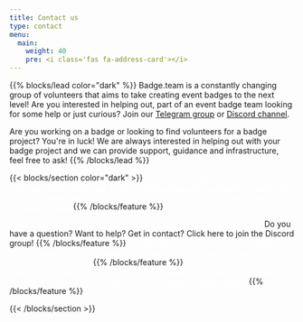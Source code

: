 ```yaml
---
title: Contact us
type: contact
menu:
  main:
    weight: 40
    pre: <i class='fas fa-address-card'></i>
---
```


<!-- Basic page header is handled by a layout! -->

{{% blocks/lead color="dark" %}}
Badge.team is a constantly changing group of volunteers that aims to take creating event badges to the next level! Are you interested in helping out, part of an event badge team looking for some help or just curious? Join our [Telegram group](https://t.me/+StQpEWyhnb96Y88p) or [Discord channel](https://discord.gg/xuhw3Ws6BJ).

Are you working on a badge or looking to find volunteers for a badge project? You're in luck! We are always interested in helping out with your badge project and we can provide support, guidance and infrastructure, feel free to ask!
{{% /blocks/lead %}}

{{< blocks/section color="dark" >}}
<a href="https://t.me/+StQpEWyhnb96Y88p" style="color: #FFFFFF;">
{{% blocks/feature icon="fab fa-telegram" title="Telegram group" %}}
Our main communication channel. Do you have a question? Want to help? Get in contact? Click here to join the Telegram group!
</a>
{{% /blocks/feature %}}

<a href="https://discord.gg/xuhw3Ws6BJ" style="color: #FFFFFF;">
{{% blocks/feature icon="fab fa-discord" title="Discord group" %}}
</a>
Do you have a question? Want to help? Get in contact? Click here to join the Discord group!
{{% /blocks/feature %}}

<a href="https://github.com/badgeteam" style="color: #FFFFFF;">
{{% blocks/feature icon="fab fa-github" title="Github" %}}
Contributions welcome! Our soft- and hardware designs are fully open source.
</a>
{{% /blocks/feature %}}

<a href="https://twitter.com/BadgeteamNL" style="color: #FFFFFF;">
{{% blocks/feature icon="fab fa-twitter" title="Twitter" %}}
Follow us on Twitter to be kept up-to-date on Badge.team related announcements and information
</a>
{{% /blocks/feature %}}

{{< /blocks/section >}}
